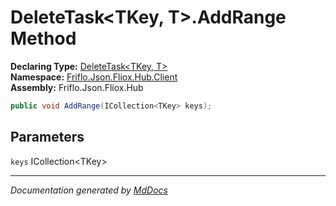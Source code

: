 ﻿<!--  
  <auto-generated>   
    The contents of this file were generated by a tool.  
    Changes to this file may be list if the file is regenerated  
  </auto-generated>   
-->

# DeleteTask\<TKey, T\>.AddRange Method

**Declaring Type:** [DeleteTask\<TKey, T\>](../index.md)  
**Namespace:** [Friflo.Json.Fliox.Hub.Client](../../index.md)  
**Assembly:** Friflo.Json.Fliox.Hub

```csharp
public void AddRange(ICollection<TKey> keys);
```

## Parameters

`keys`  ICollection\<TKey\>

___

*Documentation generated by [MdDocs](https://github.com/ap0llo/mddocs)*
